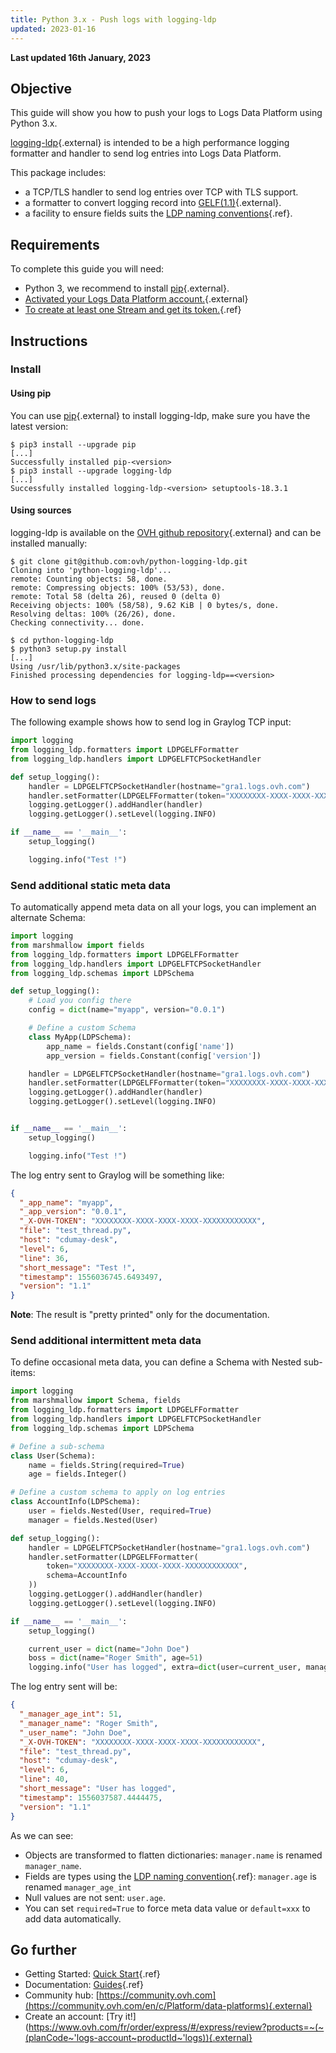 ```yaml
---
title: Python 3.x - Push logs with logging-ldp
updated: 2023-01-16
---
```


**Last updated 16th January, 2023**

## Objective

This guide will show you how to push your logs to Logs Data Platform using Python 3.x.

[logging-ldp](https://github.com/ovh/python-logging-ldp){.external} is intended to be a high performance logging formatter and handler to send log entries into Logs Data Platform.

This package includes:

- a TCP/TLS handler to send log entries over TCP with TLS support.
- a formatter to convert logging record into [GELF(1.1)](https://go2docs.graylog.org/4-x/getting_in_log_data/gelf.html?tocpath=Getting%20in%20Log%20Data%7CLog%20Sources%7CGELF%7C_____0#GELFPayloadSpecification#gelf-payload-specification){.external}.
- a facility to ensure fields suits the [LDP naming conventions](/pages/platform/logs-data-platform/field_naming_conventions){.ref}.


## Requirements

To complete this guide you will need:

- Python 3, we recommend to install [pip](https://pip.pypa.io/en/stable/installing/){.external}.
- [Activated your Logs Data Platform account.](https://www.ovh.com/fr/order/express/#/new/express/resume?products=~%28~%28planCode~%27logs-account~productId~%27logs%29){.external}
- [To create at least one Stream and get its token.](/pages/platform/logs-data-platform/quick_start){.ref}

## Instructions

### Install

#### Using pip

You can use [pip](https://pip.pypa.io/en/stable/){.external} to install logging-ldp, make sure you have the latest version:


```shell-session
$ pip3 install --upgrade pip
[...]
Successfully installed pip-<version>
$ pip3 install --upgrade logging-ldp
[...]
Successfully installed logging-ldp-<version> setuptools-18.3.1
```

#### Using sources

logging-ldp is available on the [OVH github repository](https://github.com/ovh/python-logging-ldp){.external} and can be installed manually:

```shell-session
$ git clone git@github.com:ovh/python-logging-ldp.git
Cloning into 'python-logging-ldp'...
remote: Counting objects: 58, done.
remote: Compressing objects: 100% (53/53), done.
remote: Total 58 (delta 26), reused 0 (delta 0)
Receiving objects: 100% (58/58), 9.62 KiB | 0 bytes/s, done.
Resolving deltas: 100% (26/26), done.
Checking connectivity... done.

$ cd python-logging-ldp
$ python3 setup.py install
[...]
Using /usr/lib/python3.x/site-packages
Finished processing dependencies for logging-ldp==<version>
```

### How to send logs

The following example shows how to send log in Graylog TCP input:

```python hl_lines="6 7"
import logging
from logging_ldp.formatters import LDPGELFFormatter
from logging_ldp.handlers import LDPGELFTCPSocketHandler

def setup_logging():
    handler = LDPGELFTCPSocketHandler(hostname="gra1.logs.ovh.com")
    handler.setFormatter(LDPGELFFormatter(token="XXXXXXXX-XXXX-XXXX-XXXX-XXXXXXXXXXXX"))
    logging.getLogger().addHandler(handler)
    logging.getLogger().setLevel(logging.INFO)

if __name__ == '__main__':
    setup_logging()

    logging.info("Test !")
```

### Send additional static meta data

To automatically append meta data on all your logs, you can implement an
alternate Schema:

```python hl_lines="16 17"
import logging
from marshmallow import fields
from logging_ldp.formatters import LDPGELFFormatter
from logging_ldp.handlers import LDPGELFTCPSocketHandler
from logging_ldp.schemas import LDPSchema

def setup_logging():
    # Load you config there
    config = dict(name="myapp", version="0.0.1")

    # Define a custom Schema
    class MyApp(LDPSchema):
        app_name = fields.Constant(config['name'])
        app_version = fields.Constant(config['version'])

    handler = LDPGELFTCPSocketHandler(hostname="gra1.logs.ovh.com")
    handler.setFormatter(LDPGELFFormatter(token="XXXXXXXX-XXXX-XXXX-XXXX-XXXXXXXXXXXX", schema=MyApp))
    logging.getLogger().addHandler(handler)
    logging.getLogger().setLevel(logging.INFO)


if __name__ == '__main__':
    setup_logging()

    logging.info("Test !")
```

The log entry sent to Graylog will be something like:

```json hl_lines="4"
{
  "_app_name": "myapp",
  "_app_version": "0.0.1",
  "_X-OVH-TOKEN": "XXXXXXXX-XXXX-XXXX-XXXX-XXXXXXXXXXXX",
  "file": "test_thread.py",
  "host": "cdumay-desk",
  "level": 6,
  "line": 36,
  "short_message": "Test !",
  "timestamp": 1556036745.6493497,
  "version": "1.1"
}
```

**Note**: The result is "pretty printed" only for the documentation.

### Send additional intermittent meta data

To define occasional meta data, you can define a Schema with Nested sub-items:

```python hl_lines="18 20"
import logging
from marshmallow import Schema, fields
from logging_ldp.formatters import LDPGELFFormatter
from logging_ldp.handlers import LDPGELFTCPSocketHandler
from logging_ldp.schemas import LDPSchema

# Define a sub-schema
class User(Schema):
    name = fields.String(required=True)
    age = fields.Integer()

# Define a custom schema to apply on log entries
class AccountInfo(LDPSchema):
    user = fields.Nested(User, required=True)
    manager = fields.Nested(User)

def setup_logging():
    handler = LDPGELFTCPSocketHandler(hostname="gra1.logs.ovh.com")
    handler.setFormatter(LDPGELFFormatter(
        token="XXXXXXXX-XXXX-XXXX-XXXX-XXXXXXXXXXXX",
        schema=AccountInfo
    ))
    logging.getLogger().addHandler(handler)
    logging.getLogger().setLevel(logging.INFO)

if __name__ == '__main__':
    setup_logging()

    current_user = dict(name="John Doe")
    boss = dict(name="Roger Smith", age=51)
    logging.info("User has logged", extra=dict(user=current_user, manager=boss))
```

The log entry sent will be:

```json hl_lines="5"
{
  "_manager_age_int": 51,
  "_manager_name": "Roger Smith",
  "_user_name": "John Doe",
  "_X-OVH-TOKEN": "XXXXXXXX-XXXX-XXXX-XXXX-XXXXXXXXXXXX",
  "file": "test_thread.py",
  "host": "cdumay-desk",
  "level": 6,
  "line": 40,
  "short_message": "User has logged",
  "timestamp": 1556037587.4444475,
  "version": "1.1"
}
```

As we can see:

* Objects are transformed to flatten dictionaries: `manager.name` is renamed `manager_name`.
* Fields are types using the [LDP naming convention](/pages/platform/logs-data-platform/field_naming_conventions){.ref}: `manager.age` is renamed `manager_age_int`
* Null values are not sent: `user.age`.
* You can set `required=True` to force meta data value or `default=xxx` to add data automatically.

## Go further

- Getting Started: [Quick Start](/pages/platform/logs-data-platform/quick_start){.ref}
- Documentation: [Guides](/sg/en/logs-data-platform/){.ref}
- Community hub: [https://community.ovh.com](https://community.ovh.com/en/c/Platform/data-platforms){.external}
- Create an account: [Try it!](https://www.ovh.com/fr/order/express/#/express/review?products=~(~(planCode~'logs-account~productId~'logs)){.external}
